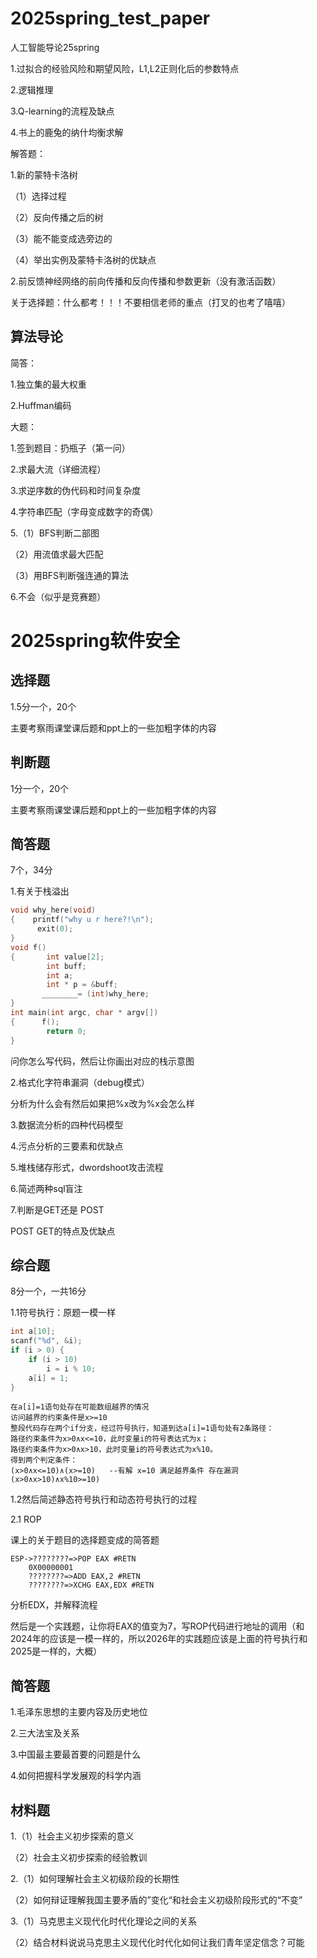 # 2025spring_test_paper
人工智能导论25spring

1.过拟合的经验风险和期望风险，L1,L2正则化后的参数特点

2.逻辑推理

3.Q-learning的流程及缺点

4.书上的鹿兔的纳什均衡求解

解答题：

1.新的蒙特卡洛树

（1）选择过程

（2）反向传播之后的树

（3）能不能变成选旁边的

（4）举出实例及蒙特卡洛树的优缺点

2.前反馈神经网络的前向传播和反向传播和参数更新（没有激活函数）

关于选择题：什么都考！！！不要相信老师的重点（打叉的也考了嘻嘻）

## 算法导论
简答：

1.独立集的最大权重

2.Huffman编码

大题：

1.签到题目：扔瓶子（第一问）

2.求最大流（详细流程）

3.求逆序数的伪代码和时间复杂度

4.字符串匹配（字母变成数字的奇偶）

5.（1）BFS判断二部图

（2）用流值求最大匹配

（3）用BFS判断强连通的算法

6.不会（似乎是竞赛题）

# 2025spring软件安全

## 选择题

1.5分一个，20个

主要考察雨课堂课后题和ppt上的一些加粗字体的内容



## 判断题 

1分一个，20个

主要考察雨课堂课后题和ppt上的一些加粗字体的内容

## 简答题 

7个，34分

1.有关于栈溢出

```c++
void why_here(void)
{    printf("why u r here?!\n"); 
      exit(0); 
}
void f()
{       int value[2];
        int buff; 
 		int a;
 	    int * p = &buff; 
       ________= (int)why_here;
} 
int main(int argc, char * argv[])
{      f();
        return 0;
}
```

问你怎么写代码，然后让你画出对应的栈示意图



2.格式化字符串漏洞（debug模式）

分析为什么会有然后如果把%x改为%x会怎么样



3.数据流分析的四种代码模型



4.污点分析的三要素和优缺点



5.堆栈储存形式，dwordshoot攻击流程



6.简述两种sql盲注



7.判断是GET还是 POST

POST GET的特点及优缺点



## 综合题

8分一个，一共16分

1.1符号执行：原题一模一样

```c++
int a[10];
scanf("%d", &i);
if (i > 0) {
    if (i > 10)
        i = i % 10;
    a[i] = 1;
}

```

```
在a[i]=1语句处存在可能数组越界的情况
访问越界的约束条件是x>=10 
整段代码存在两个if分支，经过符号执行，知道到达a[i]=1语句处有2条路径：
路径约束条件为x>0∧x<=10，此时变量i的符号表达式为x；
路径约束条件为x>0∧x>10，此时变量i的符号表达式为x%10。
得到两个判定条件：
(x>0∧x<=10)∧(x>=10)   --有解 x=10 满足越界条件 存在漏洞
(x>0∧x>10)∧x%10>=10)
```

1.2然后简述静态符号执行和动态符号执行的过程



2.1 ROP    

课上的关于题目的选择题变成的简答题

```
ESP->????????=>POP EAX #RETN
	0X00000001
	????????=>ADD EAX,2 #RETN
	????????=>XCHG EAX,EDX #RETN
```

分析EDX，并解释流程

然后是一个实践题，让你将EAX的值变为7，写ROP代码进行地址的调用（和2024年的应该是一模一样的，所以2026年的实践题应该是上面的符号执行和2025是一样的，大概）
## 简答题

1.毛泽东思想的主要内容及历史地位

2.三大法宝及关系

3.中国最主要最首要的问题是什么

4.如何把握科学发展观的科学内涵

## 材料题

1.（1）社会主义初步探索的意义

（2）社会主义初步探索的经验教训

2.（1）如何理解社会主义初级阶段的长期性

（2）如何辩证理解我国主要矛盾的”变化“和社会主义初级阶段形式的“不变”

3.（1）马克思主义现代化时代化理论之间的关系

（2）结合材料说说马克思主义现代化时代化如何让我们青年坚定信念？可能
